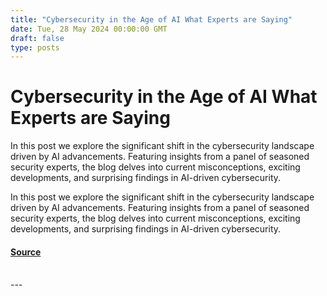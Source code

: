 ```yaml
---
title: "Cybersecurity in the Age of AI What Experts are Saying"
date: Tue, 28 May 2024 00:00:00 GMT
draft: false
type: posts
---
```

# Cybersecurity in the Age of AI What Experts are Saying





In this post we explore the significant shift in the cybersecurity landscape driven by AI advancements. Featuring insights from a panel of seasoned security experts, the blog delves into current misconceptions, exciting developments, and surprising findings in AI-driven cybersecurity.

In this post we explore the significant shift in the cybersecurity landscape driven by AI advancements. Featuring insights from a panel of seasoned security experts, the blog delves into current misconceptions, exciting developments, and surprising findings in AI-driven cybersecurity.

#### [Source](https://www.greynoise.io/blog/cybersecurity-in-the-age-of-ai-what-experts-are-saying)

<br/>
---

